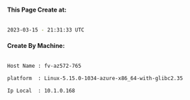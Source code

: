
   
#### This Page Create at:

```bash

2023-03-15 - 21:31:33 UTC

```

#### Create By Machine:

```bash

Host Name : fv-az572-765

platform  : Linux-5.15.0-1034-azure-x86_64-with-glibc2.35

Ip Local  : 10.1.0.168

```

